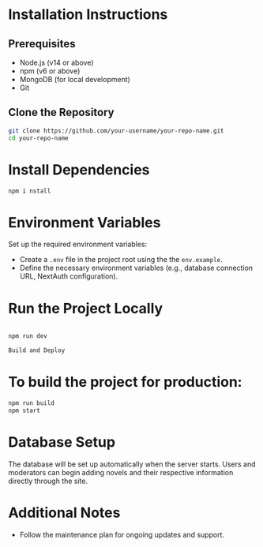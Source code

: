 # Installation Instructions

## Prerequisites

- Node.js (v14 or above)
- npm (v6 or above)
- MongoDB (for local development)
- Git

## Clone the Repository

```sh
git clone https://github.com/your-username/your-repo-name.git
cd your-repo-name
```

# Install Dependencies

```sh
npm i nstall
```

# Environment Variables

Set up the required environment variables:

- Create a `.env` file in the project root using the the `env.example`.
- Define the necessary environment variables (e.g., database connection URL, NextAuth configuration).

# Run the Project Locally

```sh

npm run dev

Build and Deploy
```

# To build the project for production:

```sh
npm run build
npm start
```

# Database Setup

The database will be set up automatically when the server starts. Users and moderators can begin adding novels and their respective information directly through the site.

# Additional Notes

- Follow the maintenance plan for ongoing updates and support.

